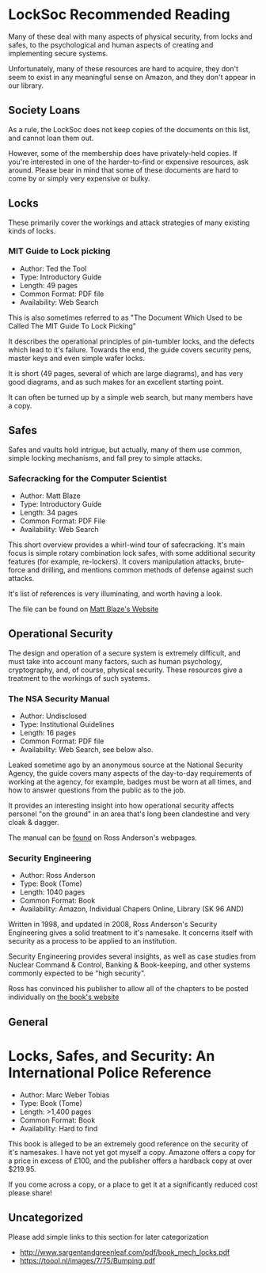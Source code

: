 # LockSoc Recommended Reading

Many of these deal with many aspects of physical security, from locks and 
safes, to the psychological and human aspects of creating and implementing
secure systems.

Unfortunately, many of these resources are hard to acquire, they don't seem
to exist in any meaningful sense on Amazon, and they don't appear in our
library. 

## Society Loans 

As a rule, the LockSoc does not keep copies of the documents on this list, and
cannot loan them out.

However, some of the membership does have privately-held copies. If you're 
interested in one of the harder-to-find or expensive resources, ask around.
Please bear in mind that some of these documents are hard to come by or simply
very expensive or bulky.

## Locks

These primarily cover the workings and attack strategies of many existing kinds
of locks.

### MIT Guide to Lock picking

  * Author: Ted the Tool
  * Type: Introductory Guide
  * Length: 49 pages
  * Common Format: PDF file
  * Availability: Web Search

This is also sometimes referred to as "The Document Which Used to be Called The
MIT Guide To Lock Picking"

It describes the operational principles of pin-tumbler locks, and the defects
which lead to it's failure. Towards the end, the guide covers security pens,
master keys and even simple wafer locks.

It is short (49 pages, several of which are large diagrams), and has very good 
diagrams, and as such makes for an excellent starting point.

It can often be turned up by a simple web search, but many members have a copy.

## Safes

Safes and vaults hold intrigue, but actually, many of them use common, simple
locking mechanisms, and fall prey to simple attacks.

### Safecracking for the Computer Scientist

  * Author: Matt Blaze
  * Type: Introductory Guide
  * Length: 34 pages
  * Common Format: PDF File
  * Availability: Web Search

This short overview provides a whirl-wind tour of safecracking. It's main focus
is simple rotary combination lock safes, with some additional security features
(for example, re-lockers). It covers manipulation attacks, brute-force and 
drilling, and mentions common methods of defense against such attacks.

It's list of references is very illuminating, and worth having a look.

The file can be found on 
[Matt Blaze's Website](http://crypto.com/papers/safelocks.pdf)

## Operational Security

The design and operation of a secure system is extremely difficult, and must 
take into account many factors, such as human psychology, cryptography, and,
of course, physical security. These resources give a treatment to the workings
of such systems.

### The NSA Security Manual

  * Author: Undisclosed
  * Type: Institutional Guidelines
  * Length: 16 pages
  * Common Format: PDF file
  * Availability: Web Search, see below also.

Leaked sometime ago by an anonymous source at the National Security Agency, the
guide covers many aspects of the day-to-day requirements of working at the 
agency, for example, badges must be worn at all times, and how to answer 
questions from the public as to the job.

It provides an interesting insight into how operational security affects 
personel "on the ground" in an area that's long been clandestine and very
cloak & dagger.

The manual can be [found](http://www.cl.cam.ac.uk/~rja14/Papers/nsaman.pdf) on 
Ross Anderson's webpages.

### Security Engineering

  * Author: Ross Anderson
  * Type: Book (Tome)
  * Length: 1040 pages
  * Common Format: Book
  * Availability: Amazon, Individual Chapers Online, Library (SK 96 AND)

Written in 1998, and updated in 2008, Ross Anderson's Security Engineering 
gives a solid treatment to it's namesake. It concerns itself with security
as a process to be applied to an institution.

Security Engineering provides several insights, as well as case studies from
Nuclear Command & Control, Banking & Book-keeping, and other systems commonly
expected to be "high security".

Ross has convinced his publisher to allow all of the chapters to be posted 
individually on [the book's website](http://www.cl.cam.ac.uk/~rja14/book.html)

## General

# Locks, Safes, and Security: An International Police Reference

  * Author: Marc Weber Tobias
  * Type: Book (Tome)
  * Length: >1,400 pages
  * Common Format: Book
  * Availability: Hard to find

This book is alleged to be an extremely good reference on the security of it's
namesakes. I have not yet got myself a copy. Amazone offers a copy for a price 
in excess of £100, and the publisher offers a hardback copy at over $219.95.

If you come across a copy, or a place to get it at a significantly reduced cost
please share!

## Uncategorized

Please add simple links to this section for later categorization

  * http://www.sargentandgreenleaf.com/pdf/book_mech_locks.pdf
  * https://toool.nl/images/7/75/Bumping.pdf
